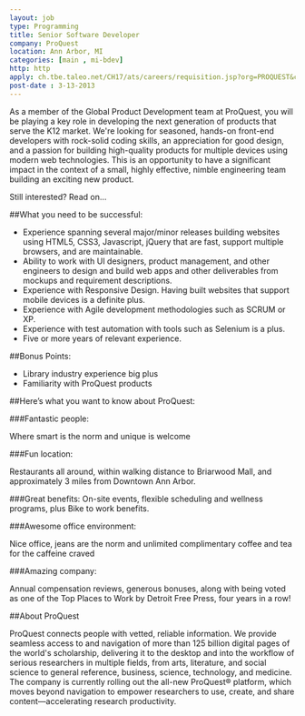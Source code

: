 ```yaml
---
layout: job
type: Programming
title: Senior Software Developer
company: ProQuest
location: Ann Arbor, MI
categories: [main , mi-bdev]
http: http
apply: ch.tbe.taleo.net/CH17/ats/careers/requisition.jsp?org=PROQUEST&cws=1&rid=788
post-date : 3-13-2013
---
```


As a member of the Global Product Development team at ProQuest, you will be playing a key role in developing the next generation of products that serve the K12 market.  We're looking for seasoned, hands-on front-end developers with rock-solid coding skills, an appreciation for good design, and a passion for building high-quality products for multiple devices using modern web technologies.  This is an opportunity to have a significant impact in the context of a small, highly effective, nimble engineering team building an exciting new product.

Still interested?  Read on...

##What you need to be successful:

* Experience spanning several major/minor releases building websites using HTML5, CSS3, Javascript, jQuery that are fast, support multiple browsers, and are maintainable.
* Ability to work with UI designers, product management, and other engineers to design and build web apps and other deliverables from mockups and requirement descriptions.
* Experience with Responsive Design.  Having built websites that support mobile devices is a definite plus.
* Experience with Agile development methodologies such as SCRUM or XP.
* Experience with test automation with tools such as Selenium is a plus.
* Five or more years of relevant experience.

##Bonus Points:

* Library industry experience big plus
* Familiarity with ProQuest products

##Here’s what you want to know about ProQuest:

###Fantastic people:

Where smart is the norm and unique is welcome

###Fun location:

Restaurants all around, within walking distance to Briarwood Mall, and approximately 3 miles from Downtown Ann Arbor.

###Great benefits:
On-site events, flexible scheduling and wellness programs, plus Bike to work benefits.

###Awesome office environment:

Nice office, jeans are the norm and unlimited complimentary coffee and tea for the caffeine craved

###Amazing company:
  
Annual compensation reviews, generous bonuses, along with being voted as one of the Top Places to Work by Detroit Free Press, four years in a row!

##About ProQuest

ProQuest connects people with vetted, reliable information. We provide seamless access to and navigation of more than 125 billion digital pages of the world's scholarship, delivering it to the desktop and into the workflow of serious researchers in multiple fields, from arts, literature, and social science to general reference, business, science, technology, and medicine. The company is currently rolling out the all-new ProQuest® platform, which moves beyond navigation to empower researchers to use, create, and share content—accelerating research productivity. 